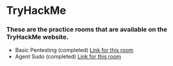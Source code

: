 # TryHackMe

### These are the practice rooms that are available on the TryHackMe website.

- Basic Pentesting (completed) [Link for this room](https://tryhackme.com/room/basicpentestingjt)
- Agent Sudo (completed) [Link for this room](https://tryhackme.com/room/agentsudoctf)
